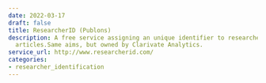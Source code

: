```yaml
---
date: 2022-03-17
draft: false
title: ResearcherID (Publons)
description: A free service assigning an unique identifier to researchers publishing
  articles.Same aims, but owned by Clarivate Analytics.
service_url: http://www.researcherid.com/
categories:
- researcher_identification
---
```



